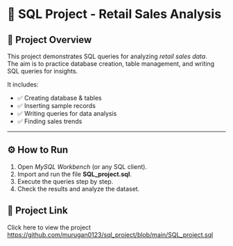 # 🛒 SQL Project - Retail Sales Analysis

## 📌 Project Overview
This project demonstrates SQL queries for analyzing *retail sales data*.  
The aim is to practice database creation, table management, and writing SQL queries for insights.

It includes:
- ✅ Creating database & tables  
- ✅ Inserting sample records  
- ✅ Writing queries for data analysis  
- ✅ Finding sales trends  

---

## ⚙ How to Run
1. Open *MySQL Workbench* (or any SQL client).  
2. Import and run the file **SQL_project.sql**.  
3. Execute the queries step by step.  
4. Check the results and analyze the dataset.


## 🔗 Project Link
Click here to view the project https://github.com/murugan0123/sql_project/blob/main/SQL_project.sql
